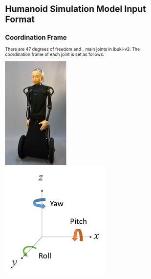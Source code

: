 # Humanoid Simulation Model Input Format

## Coordination Frame
There are 47 degrees of freedom and _ main joints in ibuki-v2. The coordination frame of each joint is set as follows:

<img src="https://github.com/ustyui/ibuki-img/blob/master/Picture1.jpg?raw=true" width="200" ><img src="https://github.com/ustyui/ibuki-img/blob/master/Picture2.png?raw=true" width="330" >
